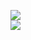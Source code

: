 <a
href="https://techdocs.audiocodes.com/session-border-controller-sbc/mediant-software-sbc/user-manual/version-740/Content/UM/Welcome-UM.htm"
target="_blank">
  <img
src="https://img.shields.io/badge/SBC_user_manuel_ver_74-WEB-blue?stype=-for-the-badge" />
</a>
<br>
<a
href="https://drive.google.com/file/d/1HzvvCvUJTCUDisXo0cRvnip0tk-0xB7N/view?usp=sharing"
target="_blank">
  <img
src="https://img.shields.io/badge/SBC_recommended_security_guidelines_ver_74-PDF-blue?style=for-the-badge" />
</a>

